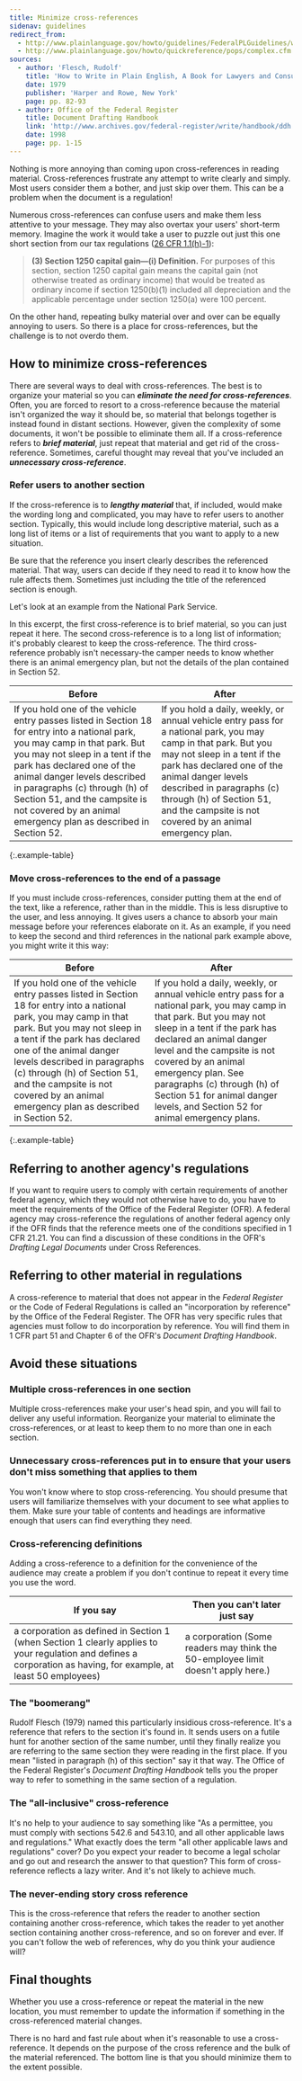 ```yaml
---
title: Minimize cross-references
sidenav: guidelines
redirect_from:
  - http://www.plainlanguage.gov/howto/guidelines/FederalPLGuidelines/writeNoXRefs.cfm
  - http://www.plainlanguage.gov/howto/quickreference/pops/complex.cfm
sources:
  - author: 'Flesch, Rudolf'
    title: 'How to Write in Plain English, A Book for Lawyers and Consumers'
    date: 1979
    publisher: 'Harper and Rowe, New York'
    page: pp. 82-93
  - author: Office of the Federal Register
    title: Document Drafting Handbook
    link: 'http://www.archives.gov/federal-register/write/handbook/ddh.pdf'
    date: 1998
    page: pp. 1-15
---
```


Nothing is more annoying than coming upon cross-references in reading material. Cross-references frustrate any attempt to write clearly and simply. Most users consider them a bother, and just skip over them. This can be a problem when the document is a regulation!

Numerous cross-references can confuse users and make them less attentive to your message. They may also overtax your users' short-term memory. Imagine the work it would take a user to puzzle out just this one short section from our tax regulations ([26 CFR 1.1(h)-1](https://www.ecfr.gov/cgi-bin/text-idx?SID=07fa2f6b6e754de5e41592c32379152d&mc=true&node=se26.1.1_11_2h_3_61&rgn=div8)):

> **(3) Section 1250 capital gain—(i) Definition.** For purposes of this section, section 1250 capital gain means the capital gain (not otherwise treated as ordinary income) that would be treated as ordinary income if section 1250(b)(1) included all depreciation and the applicable percentage under section 1250(a) were 100 percent.


On the other hand, repeating bulky material over and over can be equally annoying to users. So there is a place for cross-references, but the challenge is to not overdo them.

## How to minimize cross-references

There are several ways to deal with cross-references. The best is to organize your material so you can **_eliminate the need for cross-references_**. Often, you are forced to resort to a cross-reference because the material isn't organized the way it should be, so material that belongs together is instead found in distant sections. However, given the complexity of some documents, it won't be possible to eliminate them all. If a cross-reference refers to **_brief material_**, just repeat that material and get rid of the cross-reference. Sometimes, careful thought may reveal that you've included an **_unnecessary cross-reference_**.

### Refer users to another section

If the cross-reference is to **_lengthy material_** that, if included, would make the wording long and complicated, you may have to refer users to another section. Typically, this would include long descriptive material, such as a long list of items or a list of requirements that you want to apply to a new situation.

Be sure that the reference you insert clearly describes the referenced material. That way, users can decide if they need to read it to know how the rule affects them. Sometimes just including the title of the referenced section is enough.

Let's look at an example from the National Park Service.

In this excerpt, the first cross-reference is to brief material, so you can just repeat it here. The second cross-reference is to a long list of information; it's probably clearest to keep the cross-reference. The third cross-reference probably isn't necessary-the camper needs to know whether there is an animal emergency plan, but not the details of the plan contained in Section 52.

Before | After
--- | ---
If you hold one of the vehicle entry passes listed in Section 18 for entry into a national park, you may camp in that park. But you may not sleep in a tent if the park has declared one of the animal danger levels described in paragraphs (c) through (h) of Section 51, and the campsite is not covered by an animal emergency plan as described in Section 52. | If you hold a daily, weekly, or annual vehicle entry pass for a national park, you may camp in that park. But you may not sleep in a tent if the park has declared one of the animal danger levels described in paragraphs (c) through (h) of Section 51, and the campsite is not covered by an animal emergency plan.
{:.example-table}

### Move cross-references to the end of a passage

If you must include cross-references, consider putting them at the end of the text, like a reference, rather than in the middle. This is less disruptive to the user, and less annoying. It gives users a chance to absorb your main message before your references elaborate on it. As an example, if you need to keep the second and third references in the national park example above, you might write it this way:

Before | After
--- | ---
If you hold one of the vehicle entry passes listed in Section 18 for entry into a national park, you may camp in that park. But you may not sleep in a tent if the park has declared one of the animal danger levels described in paragraphs (c) through (h) of Section 51, and the campsite is not covered by an animal emergency plan as described in Section 52. | If you hold a daily, weekly, or annual vehicle entry pass for a national park, you may camp in that park. But you may not sleep in a tent if the park has declared an animal danger level and the campsite is not covered by an animal emergency plan. See paragraphs (c) through (h) of Section 51 for animal danger levels, and Section 52 for animal emergency plans.
{:.example-table}

## Referring to another agency's regulations

If you want to require users to comply with certain requirements of another federal agency, which they would not otherwise have to do, you have to meet the requirements of the Office of the Federal Register (OFR). A federal agency may cross-reference the regulations of another federal agency only if the OFR finds that the reference meets one of the conditions specified in 1 CFR 21.21\. You can find a discussion of these conditions in the OFR's _Drafting Legal Documents_ under Cross References.

## Referring to other material in regulations

A cross-reference to material that does not appear in the _Federal Register_ or the Code of Federal Regulations is called an "incorporation by reference" by the Office of the Federal Register. The OFR has very specific rules that agencies must follow to do incorporation by reference. You will find them in 1 CFR part 51 and Chapter 6 of the OFR's _Document Drafting Handbook_.

## Avoid these situations

### Multiple cross-references in one section

Multiple cross-references make your user's head spin, and you will fail to deliver any useful information. Reorganize your material to eliminate the cross-references, or at least to keep them to no more than one in each section.

### Unnecessary cross-references put in to ensure that your users don't miss something that applies to them

You won't know where to stop cross-referencing. You should presume that users will familiarize themselves with your document to see what applies to them. Make sure your table of contents and headings are informative enough that users can find everything they need.

### Cross-referencing definitions

Adding a cross-reference to a definition for the convenience of the audience may create a problem if you don't continue to repeat it every time you use the word.

If you say | Then you can't later just say
--- | ----
a corporation as defined in Section 1 (when Section 1 clearly applies to your regulation and defines a corporation as having, for example, at least 50 employees) | a corporation (Some readers may think the 50-employee limit doesn't apply here.)

### The "boomerang"

Rudolf Flesch (1979) named this particularly insidious cross-reference. It's a reference that refers to the section it's found in. It sends users on a futile hunt for another section of the same number, until they finally realize you are referring to the same section they were reading in the first place. If you mean "listed in paragraph (h) of this section" say it that way. The Office of the Federal Register's _Document Drafting Handbook_ tells you the proper way to refer to something in the same section of a regulation.

### The "all-inclusive" cross-reference

It's no help to your audience to say something like "As a permittee, you must comply with sections 542.6 and 543.10, and all other applicable laws and regulations." What exactly does the term "all other applicable laws and regulations" cover? Do you expect your reader to become a legal scholar and go out and research the answer to that question? This form of cross-reference reflects a lazy writer. And it's not likely to achieve much.

### The never-ending story cross reference

This is the cross-reference that refers the reader to another section containing another cross-reference, which takes the reader to yet another section containing another cross-reference, and so on forever and ever. If you can't follow the web of references, why do you think your audience will?

## Final thoughts

Whether you use a cross-reference or repeat the material in the new location, you must remember to update the information if something in the cross-referenced material changes.

There is no hard and fast rule about when it's reasonable to use a cross-reference. It depends on the purpose of the cross reference and the bulk of the material referenced. The bottom line is that you should minimize them to the extent possible.

